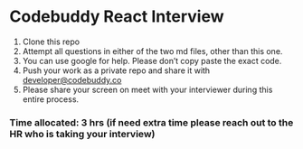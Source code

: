 # Codebuddy React Interview

1. Clone this repo
2. Attempt all questions in either of the two md files, other than this one.
3. You can use google for help. Please don’t copy paste the exact code.
4. Push your work as a private repo and share it with developer@codebuddy.co
5. Please share your screen on meet with your interviewer during this entire process.

### Time allocated: 3 hrs (if need extra time please reach out to the HR who is taking your interview)
